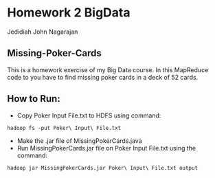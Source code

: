 # Homework 2 BigData
Jedidiah John Nagarajan
## Missing-Poker-Cards
This is a homework exercise of my Big Data course. In this MapReduce code to you have to find missing poker cards in a deck of 52 cards.

## How to Run:
* Copy Poker Input File.txt to HDFS using command:
```
hadoop fs -put Poker\ Input\ File.txt
```
* Make the .jar file of MissingPokerCards.java
* Run MissingPokerCards.jar file on Poker Input File.txt using the command:
```
hadoop jar MissingPokerCards.jar Poker\ Input\ File.txt output
```


